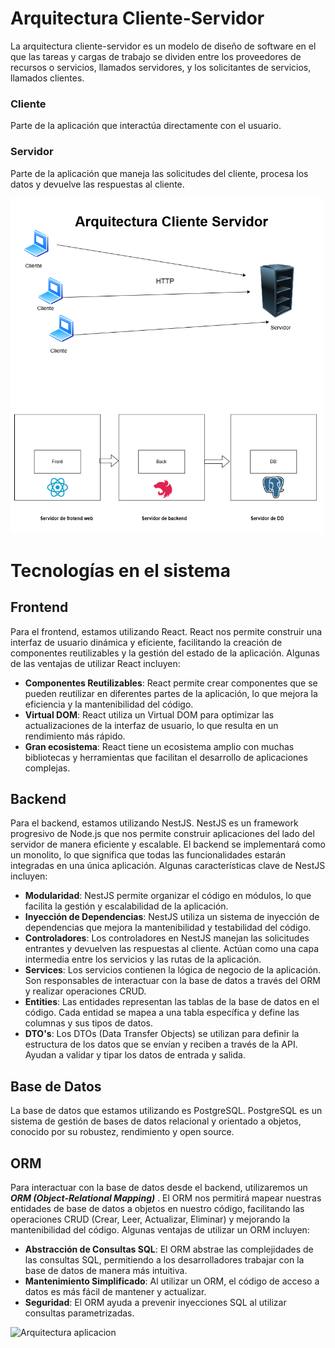 # Arquitectura Cliente-Servidor

La arquitectura cliente-servidor es un modelo de diseño de software en el que las tareas y cargas de trabajo se dividen entre los proveedores de recursos o servicios, llamados servidores, y los solicitantes de servicios, llamados clientes.

### Cliente
Parte de la aplicación que interactúa directamente con el usuario.

### Servidor
Parte de la aplicación que maneja las solicitudes del cliente, procesa los datos y devuelve las respuestas al cliente. 


<img src="assets/client-servidor.png" alt="Arquitectura aplicacion" width="500"/>


# Tecnologías en el sistema

## Frontend

Para el frontend, estamos utilizando React. React nos permite construir una interfaz de usuario dinámica y eficiente, facilitando la creación de componentes reutilizables y la gestión del estado de la aplicación. Algunas de las ventajas de utilizar React incluyen:

- **Componentes Reutilizables**: React permite crear componentes que se pueden reutilizar en diferentes partes de la aplicación, lo que mejora la eficiencia y la mantenibilidad del código.
- **Virtual DOM**: React utiliza un Virtual DOM para optimizar las actualizaciones de la interfaz de usuario, lo que resulta en un rendimiento más rápido.
- **Gran ecosistema**: React tiene un ecosistema amplio con muchas bibliotecas y herramientas que facilitan el desarrollo de aplicaciones complejas.

## Backend

Para el backend, estamos utilizando NestJS. NestJS es un framework progresivo de Node.js que nos permite construir aplicaciones del lado del servidor de manera eficiente y escalable. El backend se implementará como un monolito, lo que significa que todas las funcionalidades estarán integradas en una única aplicación. Algunas características clave de NestJS incluyen:

- **Modularidad**: NestJS permite organizar el código en módulos, lo que facilita la gestión y escalabilidad de la aplicación.
- **Inyección de Dependencias**: NestJS utiliza un sistema de inyección de dependencias que mejora la mantenibilidad y testabilidad del código.
- **Controladores**: Los controladores en NestJS manejan las solicitudes entrantes y devuelven las respuestas al cliente. Actúan como una capa intermedia entre los servicios y las rutas de la aplicación.
- **Services**: Los servicios contienen la lógica de negocio de la aplicación. Son responsables de interactuar con la base de datos a través del ORM y realizar operaciones CRUD.
- **Entities**: Las entidades representan las tablas de la base de datos en el código. Cada entidad se mapea a una tabla específica y define las columnas y sus tipos de datos.
- **DTO's**: Los DTOs (Data Transfer Objects) se utilizan para definir la estructura de los datos que se envían y reciben a través de la API. Ayudan a validar y tipar los datos de entrada y salida.

## Base de Datos

La base de datos que estamos utilizando es PostgreSQL. PostgreSQL es un sistema de gestión de bases de datos relacional y orientado a objetos, conocido por su robustez, rendimiento y open source.

## ORM

Para interactuar con la base de datos desde el backend, utilizaremos un ***ORM (Object-Relational Mapping)*** . El ORM nos permitirá mapear nuestras entidades de base de datos a objetos en nuestro código, facilitando las operaciones CRUD (Crear, Leer, Actualizar, Eliminar) y mejorando la mantenibilidad del código. Algunas ventajas de utilizar un ORM incluyen:

- **Abstracción de Consultas SQL**: El ORM abstrae las complejidades de las consultas SQL, permitiendo a los desarrolladores trabajar con la base de datos de manera más intuitiva.
- **Mantenimiento Simplificado**: Al utilizar un ORM, el código de acceso a datos es más fácil de mantener y actualizar.
- **Seguridad**: El ORM ayuda a prevenir inyecciones SQL al utilizar consultas parametrizadas.


<img src="assets/nestjs-react-arquitectura.svg" alt="Arquitectura aplicacion" width="1200"/>